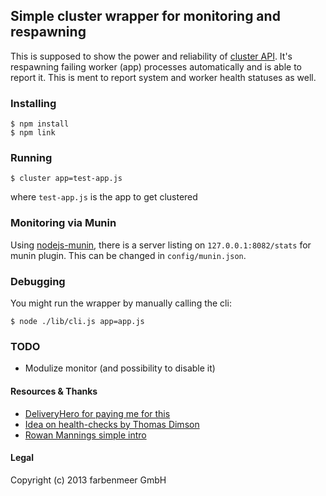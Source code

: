 ## Simple cluster wrapper for monitoring and respawning
This is supposed to show the power and reliability of [cluster API](http://nodejs.org/api/cluster.html). It's respawning failing worker (app) processes automatically and is able to report it. This is ment to report system and worker health statuses as well.

### Installing

    $ npm install
    $ npm link

### Running

    $ cluster app=test-app.js

where `test-app.js` is the app to get clustered

### Monitoring via Munin

Using [nodejs-munin](https://github.com/newleafdigital/nodejs-munin), there is a server listing on `127.0.0.1:8082/stats` for munin plugin. This can be changed in `config/munin.json`.

### Debugging
You might run the wrapper by manually calling the cli:

    $ node ./lib/cli.js app=app.js

### TODO
* Modulize monitor (and possibility to disable it)

#### Resources & Thanks
* [DeliveryHero for paying me for this](http://deliveryhero.com/)
* [Idea on health-checks by Thomas Dimson](http://blog.argteam.com/coding/hardening-nodejs-production-process-supervisor/)
* [Rowan Mannings simple intro](http://rowanmanning.com/posts/node-cluster-and-express/)

#### Legal
  Copyright (c) 2013 farbenmeer GmbH
